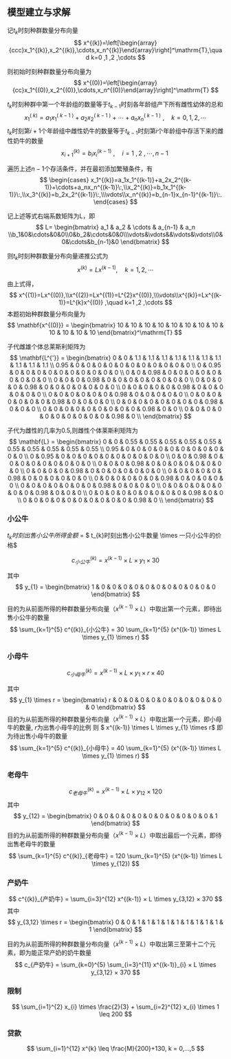 ## 模型建立与求解

记$t_{k}$时刻种群数量分布向量
$$
x^{(k)}=\left[\begin{array}{ccc}x_1^{(k)},x_2^{(k)},\cdots,x_n^{(k)}\end{array}\right]^\mathrm{T},\quad k=0 ,1 ,2 ,\cdots
$$

则初始时刻种群数量分布向量为
$$
x^{(0)}=\left[\begin{array}{cc}x_1^{(0)},x_2^{(0)},\cdots,x_n^{(0)}\end{array}\right]^\mathrm{T}
$$

$t_{k}$时刻种群中第一个年龄组的数量等于$t_{k-1}$时刻各年龄组产下所有雌性幼体的总和
$$
x_1^{(\:k)}=a_1x_1^{(\:k-1\:)}+a_2x_2^{(\:k-1\:)}+\cdots+a_nx_n^{(\:k-1\:)}\:,\quad k=0 ,1 ,2 ,\cdots
$$
$t_{k}$时刻第$i+1$个年龄组中雌性奶牛的数量等于$t_{k-1}$时刻第$i$个年龄组中存活下来的雌性奶牛的数量
$$
x_{i+1}^{(k)}=b_{i}x_{i}^{(k-1)}\:,\quad i=1\:,2\:,\cdots,n-1\
$$

遍历上述$n-1$个存活条件，并在最初添加繁殖条件，有
$$
\begin{cases}
x_1^{(k)}=a_1x_1^{(k-1)}+a_2x_2^{(k-1)}+\cdots+a_nx_n^{(k-1)}\:,\\x_2^{(k)}=b_1x_1^{(k-1)}\:,\\x_3^{(k)}=b_2x_2^{(k-1)}\:,\\\vdots\\x_n^{(k)}=b_{n-1}x_{n-1}^{(k-1)}\:.
\end{cases}
$$



记上述等式右端系数矩阵为L，即
$$
L=
\begin{bmatrix}
a_1 & a_2 & \cdots & a_{n-1} & a_n
\\b_1&0&\cdots&0&0\\0&b_2&\cdots&0&0\\\vdots&\vdots&&\vdots&\vdots\\0&0&\cdots&b_{n-1}&0
\end{bmatrix}
$$

则$t_{k}$时刻种群数量分布向量递推公式为
$$
x^{(k)}=Lx^{(k-1)} ,\quad k=1 ,2 ,\cdots
$$

由上式得，
$$
x^{(1)}=Lx^{(0)},\\x^{(2)}=Lx^{(1)}=L^{2}x^{(0)},\\\vdots\\x^{(k)}=Lx^{(k-1)}=L^{k}x^{(0)} ,\quad k=1 ,2 ,\cdots
$$
本题初始种群数量分布向量为
$$
\mathbf{x^{(0)}} = 
\begin{bmatrix}
10 & 10 & 10 & 10 & 10 & 10 & 10 & 10 & 10 & 10 & 10 & 10
\end{bmatrix}^\mathrm{T}
$$

子代雌雄个体总莱斯利矩阵为
$$
\mathbf{L^{'}} = 
\begin{bmatrix}
0 & 0 & 1.1 & 1.1 & 1.1 & 1.1 & 1.1 & 1.1 & 1.1 & 1.1 & 1.1 & 1.1 \\
0.95 & 0 & 0 & 0 & 0 & 0 & 0 & 0 & 0 & 0 & 0 & 0 \\
0 & 0.95 & 0 & 0 & 0 & 0 & 0 & 0 & 0 & 0 & 0 & 0 \\
0 & 0 & 0.98 & 0 & 0 & 0 & 0 & 0 & 0 & 0 & 0 & 0 \\
0 & 0 & 0 & 0.98 & 0 & 0 & 0 & 0 & 0 & 0 & 0 & 0 \\
0 & 0 & 0 & 0 & 0.98 & 0 & 0 & 0 & 0 & 0 & 0 & 0 \\
0 & 0 & 0 & 0 & 0 & 0.98 & 0 & 0 & 0 & 0 & 0 & 0 \\
0 & 0 & 0 & 0 & 0 & 0 & 0.98 & 0 & 0 & 0 & 0 & 0 \\
0 & 0 & 0 & 0 & 0 & 0 & 0 & 0.98 & 0 & 0 & 0 & 0 \\
0 & 0 & 0 & 0 & 0 & 0 & 0 & 0 & 0.98 & 0 & 0 & 0 \\
0 & 0 & 0 & 0 & 0 & 0 & 0 & 0 & 0 & 0.98 & 0 & 0 \\
0 & 0 & 0 & 0 & 0 & 0 & 0 & 0 & 0 & 0 & 0.98 & 0 \\
\end{bmatrix}
$$

子代为雌性的几率为0.5,则雌性个体莱斯利矩阵为
$$
\mathbf{L} = 
\begin{bmatrix}
0 & 0 & 0.55 & 0.55 & 0.55 & 0.55 & 0.55 & 0.55 & 0.55 & 0.55 & 0.55 & 0.55 \\
0.95 & 0 & 0 & 0 & 0 & 0 & 0 & 0 & 0 & 0 & 0 & 0 \\
0 & 0.95 & 0 & 0 & 0 & 0 & 0 & 0 & 0 & 0 & 0 & 0 \\
0 & 0 & 0.98 & 0 & 0 & 0 & 0 & 0 & 0 & 0 & 0 & 0 \\
0 & 0 & 0 & 0.98 & 0 & 0 & 0 & 0 & 0 & 0 & 0 & 0 \\
0 & 0 & 0 & 0 & 0.98 & 0 & 0 & 0 & 0 & 0 & 0 & 0 \\
0 & 0 & 0 & 0 & 0 & 0.98 & 0 & 0 & 0 & 0 & 0 & 0 \\
0 & 0 & 0 & 0 & 0 & 0 & 0.98 & 0 & 0 & 0 & 0 & 0 \\
0 & 0 & 0 & 0 & 0 & 0 & 0 & 0.98 & 0 & 0 & 0 & 0 \\
0 & 0 & 0 & 0 & 0 & 0 & 0 & 0 & 0.98 & 0 & 0 & 0 \\
0 & 0 & 0 & 0 & 0 & 0 & 0 & 0 & 0 & 0.98 & 0 & 0 \\
0 & 0 & 0 & 0 & 0 & 0 & 0 & 0 & 0 & 0 & 0.98 & 0 \\
\end{bmatrix}
$$

<div style="page-break-after: always;"></div>

### 小公牛

$t_{k}时刻出售小公牛所得金额$ =  $ t_{k}时刻出售小公牛数量 \times 一只小公牛的价格$

$$
c^{(k)}_{小公牛} = x^{(k-1)} \times L \times y_{1}\times 30
$$

其中
$$
y_{1} = 
\begin{bmatrix}
1 & 0 & 0 & 0 & 0 & 0 & 0 & 0 & 0 & 0 & 0 & 0
\end{bmatrix}
$$

目的为从前面所得的种群数量分布向量（$x^{(k-1)} \times L$）中取出第一个元素，即待出售小公牛的数量
$$
\sum_{k=1}^{5} c^{(k)}_{小公牛} = 30 \sum_{k=1}^{5} (x^{(k-1)} \times L \times y_{1} \times r)
$$

<div style="page-break-after: always;"></div>

### 小母牛

$$
c^{(k)}_{小母牛} = x^{(k-1)} \times L \times y_{1} \times r \times 40
$$

其中
$$
y_{1} \times r = 
\begin{bmatrix}
r & 0 & 0 & 0 & 0 & 0 & 0 & 0 & 0 & 0 & 0 & 0
\end{bmatrix}
$$
目的为从前面所得的种群数量分布向量（$x^{(k-1)} \times L$）中取出第一个元素，即小母牛的数量, $r$为出售小母牛的比例
则 $ x^{(k-1)} \times L \times y_{1} \times r$ 即为待出售小母牛的数量
$$
\sum_{k=1}^{5} c^{(k)}_{小母牛} = 40 \sum_{k=1}^{5} (x^{(k-1)} \times L \times y_{1} \times r)
$$

<div style="page-break-after: always;"></div>

### 老母牛

$$
c^{(k)}_{老母牛} = x^{(k-1)} \times L \times y_{12} \times 120
$$
其中
$$
y_{12} = 
\begin{bmatrix}
0 & 0 & 0 & 0 & 0 & 0 & 0 & 0 & 0 & 0 & 0 & 1
\end{bmatrix}
$$
目的为从前面所得的种群数量分布向量（$x^{(k-1)} \times L$）中取出最后一个元素，即待出售老母牛的数量
$$
\sum_{k=1}^{5} c^{(k)}_{老母牛} = 120 \sum_{k=1}^{5} (x^{(k-1)} \times L \times y_{12})
$$

<div style="page-break-after: always;"></div>

### 产奶牛

$$
c^{(k)}_{产奶牛} = \sum_{i=3}^{12} x^{(k-1)} × L \times y_{3,12} × 370
$$
其中
$$
y_{3,12} \times r = 
\begin{bmatrix}
0 & 0 & 1 & 1 & 1 & 1 & 1 & 1 & 1 & 1 & 1 & 1
\end{bmatrix}
$$

目的为从前面所得的种群数量分布向量（$x^{(k-1)} \times L$）中取出第三至第十二个元素，即为能正常产奶的奶牛数量
$$
c_{产奶牛} = \sum_{k=0}^{5} \sum_{i=3}^{11} x^{(k-1)}_{i} × L \times y_{3,12} × 370
$$

<div style="page-break-after: always;"></div>

### 限制

$$
\sum_{i=1}^{2} x_{i} \times \frac{2}{3} + \sum_{i=2}^{12} x_{i} \times 1 \leq 200
$$

<div style="page-break-after: always;"></div>

### 贷款

$$
\sum_{i=1}^{12} x^{k} \leq \frac{M}{200}+130, k = 0,...,5
$$
